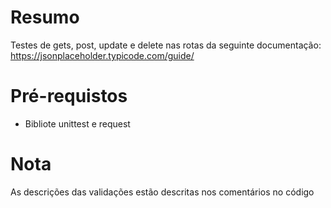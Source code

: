 # Resumo
Testes de gets, post, update e delete nas rotas da seguinte documentação: https://jsonplaceholder.typicode.com/guide/

# Pré-requistos
- Bibliote unittest e request

# Nota
As descrições das validações estão descritas nos comentários no código
